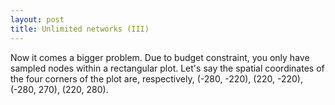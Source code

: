 ```yaml
---
layout: post
title: Unlimited networks (III)
---
```


Now it comes a bigger problem. Due to budget constraint, you only have sampled nodes within a rectangular plot.  Let's say the spatial coordinates of the four corners of the plot are, respectively, (-280, -220), (220, -220), (-280, 270), (220, 280).

